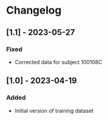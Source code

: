 # Changelog


## [1.1] - 2023-05-27

### Fixed

- Corrected data for subject 100108C


## [1.0] - 2023-04-19

### Added

- Initial version of training dataset